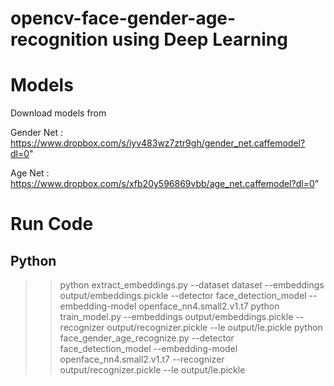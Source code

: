 # opencv-face-gender-age-recognition using Deep Learning
# Models

Download models from

Gender Net : https://www.dropbox.com/s/iyv483wz7ztr9gh/gender_net.caffemodel?dl=0"

Age Net : https://www.dropbox.com/s/xfb20y596869vbb/age_net.caffemodel?dl=0"

# Run Code

## Python

>> python extract_embeddings.py --dataset dataset --embeddings output/embeddings.pickle --detector face_detection_model --embedding-model openface_nn4.small2.v1.t7
>> python train_model.py --embeddings output/embeddings.pickle --recognizer output/recognizer.pickle --le output/le.pickle
>> python face_gender_age_recognize.py --detector face_detection_model --embedding-model openface_nn4.small2.v1.t7 --recognizer output/recognizer.pickle --le output/le.pickle
